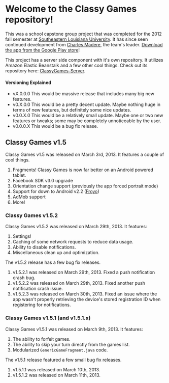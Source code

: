 # Welcome to the Classy Games repository! #
This was a school capstone group project that was completed for the 2012 fall semester at [Southeastern Louisiana University](http://www.selu.edu/). It has since seen continued development from [Charles Madere](http://charlesmadere.com/), the team's leader. [Download the app from the Google Play store](https://play.google.com/store/apps/details?id=com.charlesmadere.android.classygames)!

This project has a server side component with it's own repository. It utilizes Amazon Elastic Beanstalk and a few other cool things. Check out its repository here: [ClassyGames-Server](https://github.com/ScootrNova/ClassyGames-Server).

#### Versioning Explained ####
+ vX.0.0.0 This would be massive release that includes many big new features.
+ v0.X.0.0 This would be a pretty decent update. Maybe nothing huge in terms of new features, but definitely some nice updates.
+ v0.0.X.0 This would be a relatively small update. Maybe one or two new features or tweaks; some may be completely unnoticeable by the user.
+ v0.0.0.X This would be a bug fix release.

## Classy Games v1.5 ##
Classy Games v1.5 was released on March 3rd, 2013. It features a couple of cool things.

1. Fragments! Classy Games is now far better on an Android powered tablet.
2. Facebook SDK v3.0 upgrade
3. Orientation change support (previously the app forced portrait mode)
4. Support for down to Android v2.2 ([Froyo](https://developer.android.com/about/versions/android-2.2.html))
5. AdMob support
6. More!

### Classy Games v1.5.2 ###
Classy Games v1.5.2 was released on March 29th, 2013. It features:

1. Settings!
2. Caching of some network requests to reduce data usage.
3. Ability to disable notifications.
4. Miscellaneous clean up and optimization.

The v1.5.2 release has a few bug fix releases.

1. v1.5.2.1 was released on March 29th, 2013. Fixed a push notification crash bug.
2. v1.5.2.2 was released on March 29th, 2013. Fixed another push notification crash issue.
3. v1.5.2.3 was released on March 30th, 2013. Fixed an issue where the app wasn't properly retrieving the device's stored registration ID when registering for notifications.

### Classy Games v1.5.1 (and v1.5.1.x) ###
Classy Games v1.5.1 was released on March 9th, 2013. It features:

1. The ability to forfeit games.
2. The ability to skip your turn directly from the games list.
3. Modularized `GenericGameFragment.java` code.

The v1.5.1 release featured a few small bug fix releases.

1. v1.5.1.1 was released on March 10th, 2013.
2. v1.5.1.2 was released on March 11th, 2013.